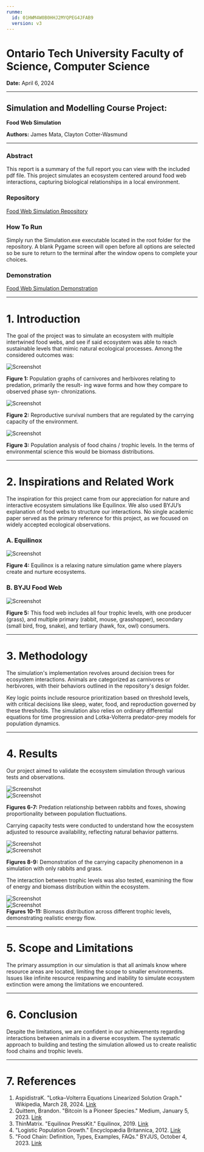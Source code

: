 ```yaml
---
runme:
  id: 01HWM4W0B0HHJ2MYQPEG4JFAB9
  version: v3
---
```


# Ontario Tech University Faculty of Science, Computer Science

**Date:** April 6, 2024

---

## Simulation and Modelling Course Project:

**Food Web Simulation**

**Authors:**
James Mata, Clayton Cotter-Wasmund

---

### Abstract

This report is a summary of the full report you can view with the included pdf file. This project simulates an ecosystem centered around food web interactions, capturing biological relationships in a local environment.

### Repository

[Food Web Simulation Repository](https://github.com/JamesMeta/Simulation-of-Ecosystem-Food-Chains)

### How To Run

Simply run the Simulation.exe executable located in the root folder for the repository. A blank Pygame screen will open before all options are selected so be sure to return to the terminal after the window opens to complete your choices.

### Demonstration

[Food Web Simulation Demonstration](https://youtu.be/1EuounfYO8k)

---

# 1. Introduction

The goal of the project was to simulate an ecosystem with multiple intertwined food webs, and see if said ecosystem was able to reach sustainable levels that mimic natural ecological processes. Among the considered outcomes was:

![Screenshot](/images/Picture1.png)

**Figure 1:** Population graphs of carnivores and herbivores relating to predation, primarily the result- ing wave forms and how they compare to observed phase syn- chronizations.

![Screenshot](/images/Picture2.png)

**Figure 2:** Reproductive survival numbers that are regulated by the carrying capacity of the environment.

![Screenshot](/images/Picture3.png)

**Figure 3:** Population analysis of food chains / trophic levels. In the terms of environmental science this would be biomass distributions.

---

# 2. Inspirations and Related Work

The inspiration for this project came from our appreciation for nature and interactive ecosystem simulations like Equilinox. We also used BYJU’s explanation of food webs to structure our interactions. No single academic paper served as the primary reference for this project, as we focused on widely accepted ecological observations.

### A. Equilinox

![Screenshot](/images/Picture4.png)

**Figure 4:** Equilinox is a relaxing nature simulation game where players create and nurture ecosystems.

### B. BYJU Food Web

![Screenshot](/images/Picture5.png)

**Figure 5:** This food web includes all four trophic levels, with one producer (grass), and multiple primary (rabbit, mouse, grasshopper), secondary (small bird, frog, snake), and tertiary (hawk, fox, owl) consumers.

---

# 3. Methodology

The simulation's implementation revolves around decision trees for ecosystem interactions. Animals are categorized as carnivores or herbivores, with their behaviors outlined in the repository's design folder.

Key logic points include resource prioritization based on threshold levels, with critical decisions like sleep, water, food, and reproduction governed by these thresholds. The simulation also relies on ordinary differential equations for time progression and Lotka-Volterra predator-prey models for population dynamics.

---

# 4. Results

Our project aimed to validate the ecosystem simulation through various tests and observations.

![Screenshot](/images/Picture6.png)  
![Screenshot](/images/Picture7.png)

**Figures 6-7:** Predation relationship between rabbits and foxes, showing proportionality between population fluctuations.

Carrying capacity tests were conducted to understand how the ecosystem adjusted to resource availability, reflecting natural behavior patterns.

![Screenshot](/images/Picture8.png)  
![Screenshot](/images/Picture9.png)

**Figures 8-9:** Demonstration of the carrying capacity phenomenon in a simulation with only rabbits and grass.

The interaction between trophic levels was also tested, examining the flow of energy and biomass distribution within the ecosystem.

![Screenshot](/images/Picture10.png)  
![Screenshot](/images/Picture11.png)  
**Figures 10-11:** Biomass distribution across different trophic levels, demonstrating realistic energy flow.

---

# 5. Scope and Limitations

The primary assumption in our simulation is that all animals know where resource areas are located, limiting the scope to smaller environments. Issues like infinite resource respawning and inability to simulate ecosystem extinction were among the limitations we encountered.

---

# 6. Conclusion

Despite the limitations, we are confident in our achievements regarding interactions between animals in a diverse ecosystem. The systematic approach to building and testing the simulation allowed us to create realistic food chains and trophic levels.

---

# 7. References

1. AspidistraK. "Lotka–Volterra Equations Linearized Solution Graph." Wikipedia, March 28, 2024. [Link](https://en.wikipedia.org/wiki/Lotka)
2. Quittem, Brandon. "Bitcoin Is a Pioneer Species." Medium, January 5, 2023. [Link](https://medium.com/the-bitcoin-times/bitcoin-is-a-pioneer-species-38f42ecdbb88)
3. ThinMatrix. "Equilinox PressKit." Equilinox, 2019. [Link](https://equilinox.com/presskit/sheet.php?p=equilinox)
4. "Logistic Population Growth." Encyclopædia Britannica, 2012. [Link](https://www.britannica.com/science/population-ecology/Logistic-population-growth)
5. "Food Chain: Definition, Types, Examples, FAQs." BYJUS, October 4, 2023. [Link](https://byjus.com/biology/overview-of-food-chain/)
